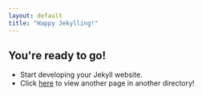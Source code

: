 ```yaml
---
layout: default
title: "Happy Jekylling!"
---
```


## You're ready to go!
* Start developing your Jekyll website.
* Click [here](./sample-directory/another-page-to-link-to.md) to view another page in another directory!
